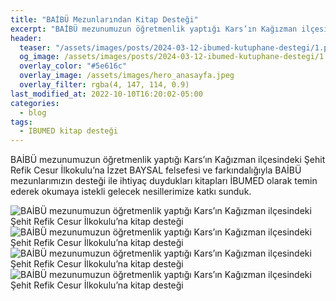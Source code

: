 ```yaml
---
title: "BAİBÜ Mezunlarından Kitap Desteği"
excerpt: "BAİBÜ mezunumuzun öğretmenlik yaptığı Kars’ın Kağızman ilçesindeki Şehit Refik Cesur İlkokulu’na kitap desteği"
header:
  teaser: "/assets/images/posts/2024-03-12-ibumed-kutuphane-destegi/1.png"
  og_image: /assets/images/posts/2024-03-12-ibumed-kutuphane-destegi/1.png
  overlay_color: "#5e616c"
  overlay_image: /assets/images/hero_anasayfa.jpeg
  overlay_filter: rgba(4, 147, 114, 0.9)
last_modified_at: 2022-10-10T16:20:02-05:00
categories:
  - blog
tags:
  - IBUMED kitap desteği
---
```



BAİBÜ mezunumuzun öğretmenlik yaptığı Kars’ın Kağızman ilçesindeki Şehit Refik Cesur İlkokulu’na İzzet BAYSAL felsefesi ve farkındalığıyla BAİBÜ mezunlarımızın desteği ile ihtiyaç duydukları kitapları İBUMED olarak temin ederek okumaya istekli gelecek nesillerimize katkı sunduk.

<img src="{{ site.url }}{{ site.baseurl }}/assets/images/posts/2024-03-12-ibumed-kutuphane-destegi/1.png" alt="BAİBÜ mezunumuzun öğretmenlik yaptığı Kars’ın Kağızman ilçesindeki Şehit Refik Cesur İlkokulu’na kitap desteği">

<img src="{{ site.url }}{{ site.baseurl }}/assets/images/posts/2024-03-12-ibumed-kutuphane-destegi/2.png" alt="BAİBÜ mezunumuzun öğretmenlik yaptığı Kars’ın Kağızman ilçesindeki Şehit Refik Cesur İlkokulu’na kitap desteği">

<img src="{{ site.url }}{{ site.baseurl }}/assets/images/posts/2024-03-12-ibumed-kutuphane-destegi/3.png" alt="BAİBÜ mezunumuzun öğretmenlik yaptığı Kars’ın Kağızman ilçesindeki Şehit Refik Cesur İlkokulu’na kitap desteği">

<img src="{{ site.url }}{{ site.baseurl }}/assets/images/posts/2024-03-12-ibumed-kutuphane-destegi/4.png" alt="BAİBÜ mezunumuzun öğretmenlik yaptığı Kars’ın Kağızman ilçesindeki Şehit Refik Cesur İlkokulu’na kitap desteği">